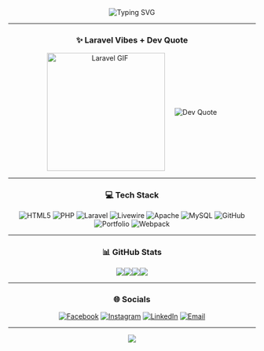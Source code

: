 <section align="center">

<!-- Typing Animation -->
<img src="https://readme-typing-svg.herokuapp.com?font=Fira+Code&size=24&duration=4000&pause=1000&color=F7B801&center=true&vCenter=true&width=435&lines=Hi+I'm+Robby;Laravel+Enthusiast;Open+Source+Contributor" alt="Typing SVG" />

---

### ✨ Laravel Vibes + Dev Quote

<div align="center" style="display:flex;justify-content:center;align-items:center;gap:20px;flex-wrap:wrap;">

<img src="https://media.giphy.com/media/v1.Y2lkPWVjZjA1ZTQ3dTI5MndxazhvcHR4ZjNmcHNic2FrZjRjMHUzam92OGk0anFua2tlaiZlcD12MV9naWZzX3NlYXJjaCZjdD1n/7J4P7cUur2DlErijp3/giphy.gif" width="240" alt="Laravel GIF" />

<img src="https://quotes-github-readme.vercel.app/api?type=horizontal&theme=tokyonight" alt="Dev Quote" />

</div>

---

### 💻 Tech Stack

![HTML5](https://img.shields.io/badge/html5-%23E34F26.svg?style=for-the-badge&logo=html5&logoColor=white)
![PHP](https://img.shields.io/badge/php-%23777BB4.svg?style=for-the-badge&logo=php&logoColor=white)
![Laravel](https://img.shields.io/badge/laravel-%23FF2D20.svg?style=for-the-badge&logo=laravel&logoColor=white)
![Livewire](https://img.shields.io/badge/livewire-%234e56a6.svg?style=for-the-badge&logo=livewire&logoColor=white)
![Apache](https://img.shields.io/badge/apache-%23D42029.svg?style=for-the-badge&logo=apache&logoColor=white)
![MySQL](https://img.shields.io/badge/mysql-4479A1.svg?style=for-the-badge&logo=mysql&logoColor=white)
![GitHub](https://img.shields.io/badge/github-%23121011.svg?style=for-the-badge&logo=github&logoColor=white)
![Portfolio](https://img.shields.io/badge/Portfolio-%23000000.svg?style=for-the-badge&logo=firefox&logoColor=%23FF7139)
![Webpack](https://img.shields.io/badge/webpack-%238DD6F9.svg?style=for-the-badge&logo=webpack&logoColor=black)

---

### 📊 GitHub Stats

![](https://github-readme-stats.vercel.app/api?username=r0b-by&theme=shadow_blue&hide_border=true&include_all_commits=true&count_private=true)![](https://nirzak-streak-stats.vercel.app/?user=r0b-by&theme=shadow_blue&hide_border=true)![](https://github-contributor-stats.vercel.app/api?username=r0b-by&limit=5&theme=shadow_blue&combine_all_yearly_contributions=true)![](https://github-readme-stats.vercel.app/api/top-langs/?username=r0b-by&theme=shadow_blue&hide_border=true&include_all_commits=true&count_private=true&layout=compact)

---

### 🌐 Socials

[![Facebook](https://img.shields.io/badge/Facebook-%231877F2.svg?logo=Facebook&logoColor=white)](https://facebook.com/robbix.gaming)
[![Instagram](https://img.shields.io/badge/Instagram-%23E4405F.svg?logo=Instagram&logoColor=white)](https://www.instagram.com/r0b_b.y/)
[![LinkedIn](https://img.shields.io/badge/LinkedIn-%230077B5.svg?logo=linkedin&logoColor=white)](https://linkedin.com/in/robby-adiyasa-putra-3b906b307)
[![Email](https://img.shields.io/badge/Email-D14836?logo=gmail&logoColor=white)](mailto:robbyadiyasaputra@gmail.com)

---

[![](https://visitcount.itsvg.in/api?id=r0b-by&icon=1&color=13)](https://visitcount.itsvg.in)

<!-- Proudly created with GPRM ( https://gprm.itsvg.in ) -->

</section>
